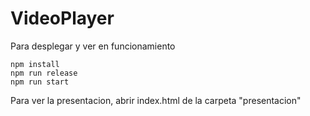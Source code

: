 # VideoPlayer

Para desplegar y ver en funcionamiento

```
npm install
npm run release
npm run start
````

Para ver la presentacion, abrir index.html de la carpeta "presentacion"

